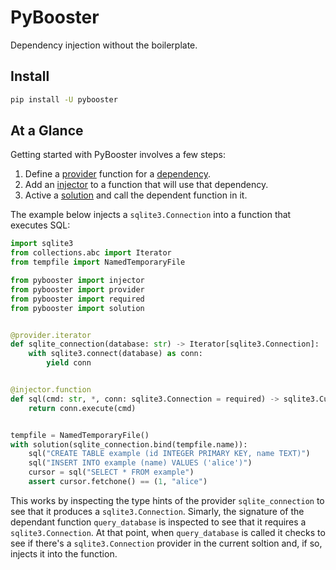 # PyBooster

Dependency injection without the boilerplate.

## Install

```bash
pip install -U pybooster
```

## At a Glance

Getting started with PyBooster involves a few steps:

1. Define a [provider](concepts.md#providers) function for a
   [dependency](concepts.md#dependencies).
2. Add an [injector](concepts.md#injectors) to a function that will use that dependency.
3. Active a [solution](concepts.md#solutions) and call the dependent function in it.

The example below injects a `sqlite3.Connection` into a function that executes SQL:

```python
import sqlite3
from collections.abc import Iterator
from tempfile import NamedTemporaryFile

from pybooster import injector
from pybooster import provider
from pybooster import required
from pybooster import solution


@provider.iterator
def sqlite_connection(database: str) -> Iterator[sqlite3.Connection]:
    with sqlite3.connect(database) as conn:
        yield conn


@injector.function
def sql(cmd: str, *, conn: sqlite3.Connection = required) -> sqlite3.Cursor:
    return conn.execute(cmd)


tempfile = NamedTemporaryFile()
with solution(sqlite_connection.bind(tempfile.name)):
    sql("CREATE TABLE example (id INTEGER PRIMARY KEY, name TEXT)")
    sql("INSERT INTO example (name) VALUES ('alice')")
    cursor = sql("SELECT * FROM example")
    assert cursor.fetchone() == (1, "alice")
```

This works by inspecting the type hints of the provider `sqlite_connection` to see that
it produces a `sqlite3.Connection`. Simarly, the signature of the dependant function
`query_database` is inspected to see that it requires a `sqlite3.Connection`. At that
point, when `query_database` is called it checks to see if there's a
`sqlite3.Connection` provider in the current soltion and, if so, injects it into the
function.
